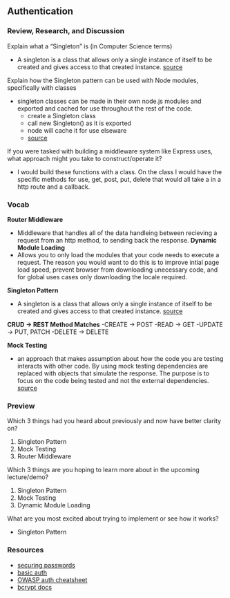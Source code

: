 ## Authentication

### Review, Research, and Discussion
Explain what a “Singleton” is (in Computer Science terms)
 - A singleton is a class that allows only a single instance of itself to be created and gives access to that created instance. [source](https://www.techopedia.com/definition/15830/singleton)

Explain how the Singleton pattern can be used with Node modules, specifically with classes
- singleton classes can be made in their own node.js modules and exported and cached for use throughout the rest of the code.
  - create a Singleton class
  - call new Singleton() as it is exported
  - node will cache it for use elseware
  - [source](https://medium.com/swlh/node-js-and-singleton-pattern-7b08d11c726a)

If you were tasked with building a middleware system like Express uses, what approach might you take to construct/operate it?
- I would build these functions with a class. On the class I would have the specific methods for use, get, post, put, delete that would all take a in a http route and a callback.


### Vocab

**Router Middleware**
 - Middleware that handles all of the data handleing between recieving a request from an http method, to sending back the response.
**Dynamic Module Loading**
- Allows you to only load the modules that your code needs to execute a request. The reason you would want to do this is to improve intial page load speed, prevent browser from downloading unecessary code, and for global uses cases only downloading the locale required.

**Singleton Pattern**
 - A singleton is a class that allows only a single instance of itself to be created and gives access to that created instance. [source](https://www.techopedia.com/definition/15830/singleton)

**CRUD -> REST Method Matches**
 -CREATE -> POST
 -READ -> GET
 -UPDATE -> PUT, PATCH
 -DELETE -> DELETE

**Mock Testing**
- an approach that makes assumption about how the code you are testing interacts with other code. By using mock testing dependencies are replaced with objects that simulate the response. The purpose is to focus on the code being tested and not the external dependencies. [source](https://devopedia.org/mock-testing)


### Preview
Which 3 things had you heard about previously and now have better clarity on?
1. Singleton Pattern
2. Mock Testing
3. Router Middleware


Which 3 things are you hoping to learn more about in the upcoming lecture/demo?
1. Singleton Pattern
2. Mock Testing
3. Dynamic Module Loading

What are you most excited about trying to implement or see how it works?
- Singleton Pattern

### Resources
- [securing passwords]()
- [basic auth]()
- [OWASP auth cheatsheet]()
- [bcrypt docs]()